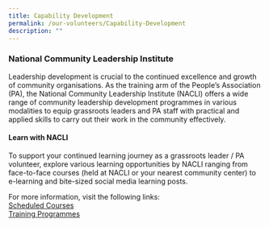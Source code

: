 ```yaml
---
title: Capability Development
permalink: /our-volunteers/Capability-Development
description: ""
---
```

### National Community Leadership Institute

Leadership development is crucial to the continued excellence and growth of community organisations. As the training arm of the People’s Association (PA), the National Community Leadership Institute (NACLI) offers a wide range of community leadership development programmes in various modalities to equip grassroots leaders and PA staff with practical and applied skills to carry out their work in the community effectively. 

####  Learn with NACLI

To support your continued learning journey as a grassroots leader / PA volunteer, explore various learning opportunities by NACLI ranging from face-to-face courses (held at NACLI or your nearest community center) to e-learning and bite-sized social media learning posts. 

For more information, visit the following links: 
<br> 
[Scheduled Courses](https://www.pa.gov.sg/our-network/national-community-leadership-institute/learn-with-nacli)
<br> 
[Training Programmes](https://www.pa.gov.sg/our-network/national-community-leadership-institute/training-programmes)
